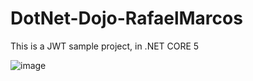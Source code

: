 # DotNet-Dojo-RafaelMarcos
This is a JWT sample project, in .NET CORE 5


![image](https://user-images.githubusercontent.com/49346926/124357042-d0b32480-dbef-11eb-8170-23ca0f17ff9e.png)
